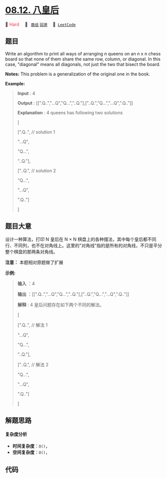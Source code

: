 # [08.12. 八皇后](https://leetcode.cn/problems/eight-queens-lcci)

🔴 <font color=#ff334b>Hard</font>&emsp; 🔖&ensp; [`数组`](/tag/array.md) [`回溯`](/tag/backtracking.md)&emsp; 🔗&ensp;[`LeetCode`](https://leetcode.cn/problems/eight-queens-lcci)

## 题目

Write an algorithm to print all ways of arranging n queens on an n x n chess
board so that none of them share the same row, column, or diagonal. In this
case, "diagonal" means all diagonals, not just the two that bisect the board.

**Notes:** This problem is a generalization of the original one in the book.

**Example:**

> 
> 
> 
> 
> 
> **Input** : 4
> 
> **Output** : [[".Q..","...Q","Q...","..Q."],["..Q.","Q...","...Q",".Q.."]]
> 
> **Explanation** : 4 queens has following two solutions
> 
> [
> 
>  [".Q..",  // solution 1
> 
>   "...Q",
> 
>   "Q...",
> 
>   "..Q."],
> 
> 
> 
>  ["..Q.",  // solution 2
> 
>   "Q...",
> 
>   "...Q",
> 
>   ".Q.."]
> 
> ]
> 
> 


## 题目大意

设计一种算法，打印 N 皇后在 N × N
棋盘上的各种摆法，其中每个皇后都不同行、不同列，也不在对角线上。这里的"对角线"指的是所有的对角线，不只是平分整个棋盘的那两条对角线。

**注意：** 本题相对原题做了扩展

**示例:**

> 
> 
> 
> 
> 
> **输入** ：4
> 
> **输出** ：[[".Q..","...Q","Q...","..Q."],["..Q.","Q...","...Q",".Q.."]]
> 
> **解释** : 4 皇后问题存在如下两个不同的解法。
> 
> [
> 
>  [".Q..",  // 解法 1
> 
>   "...Q",
> 
>   "Q...",
> 
>   "..Q."],
> 
> 
> 
>  ["..Q.",  // 解法 2
> 
>   "Q...",
> 
>   "...Q",
> 
>   ".Q.."]
> 
> ]
> 
> 


## 解题思路

#### 复杂度分析

- **时间复杂度**：`O()`，
- **空间复杂度**：`O()`，

## 代码

```javascript

```